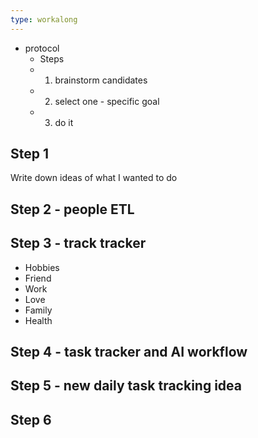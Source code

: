 ```yaml
---
type: workalong
---
```

- protocol
    - Steps
    -
        1) brainstorm candidates
    -
        2) select one - specific goal
    -
        3) do it
## Step 1
Write down ideas of what I wanted to do

## Step 2 - people ETL

## Step 3 - track tracker
- Hobbies
- Friend
- Work
- Love
- Family
- Health

## Step 4 - task tracker and AI workflow

## Step 5 - new daily task tracking idea

## Step 6
